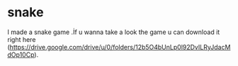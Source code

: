 # snake

I made a snake game .İf u wanna take a look the game u can download it right here (https://drive.google.com/drive/u/0/folders/12b5O4bUnLp0l92DvILRyJdacMdOp10Cp).
